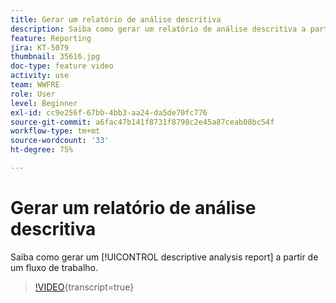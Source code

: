 ```yaml
---
title: Gerar um relatório de análise descritiva
description: Saiba como gerar um relatório de análise descritiva a partir de um fluxo de trabalho no Adobe Campaign Classic.
feature: Reporting
jira: KT-5079
thumbnail: 35616.jpg
doc-type: feature video
activity: use
team: WWFRE
role: User
level: Beginner
exl-id: cc9e256f-67bb-4bb3-aa24-da5de70fc776
source-git-commit: a6fac47b141f8731f8798c2e45a87ceab08bc54f
workflow-type: tm+mt
source-wordcount: '33'
ht-degree: 75%

---
```


# Gerar um relatório de análise descritiva

Saiba como gerar um [!UICONTROL descriptive analysis report] a partir de um fluxo de trabalho.

>[!VIDEO](https://video.tv.adobe.com/v/327090?quality=12&learn=on&captions=por_br){transcript=true}

